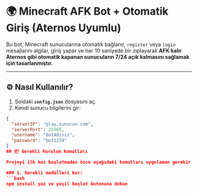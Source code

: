 # 🌍 Minecraft AFK Bot + Otomatik Giriş (Aternos Uyumlu)

Bu bot, Minecraft sunucularına otomatik bağlanır, `register` veya `login` mesajlarını algılar, giriş yapar ve her 10 saniyede bir zıplayarak **AFK kalır**.  
**Aternos gibi otomatik kapanan sunucuların 7/24 açık kalmasını sağlamak için tasarlanmıştır.**

---

## ⚙️ Nasıl Kullanılır?

1. Soldaki **`config.json`** dosyasını aç.
2. Kendi sunucu bilgilerini gir:

```json
{
  "serverIP": "play.sunucun.com",
  "serverPort": 25565,
  "username": "BotAdınız",
  "password": "bot1234"
}
## 📦 Gerekli Kurulum Komutları

Projeyi ilk kez başlatmadan önce aşağıdaki komutları uygulaman gerekir.

### 1. Gerekli modülleri kur:
```bash
npm install yaz ve yeşil başlat butonuna dokun